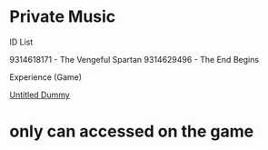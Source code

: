 # Private Music 

ID List 

9314618171 - The Vengeful Spartan 
9314629496 - The End Begins 

Experience (Game)

[Untitled Dummy](https://web.roblox.com/games/9257345956/Untitled-Dummy) 

# only can accessed on the game
